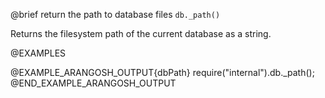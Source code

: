 

@brief return the path to database files
`db._path()`

Returns the filesystem path of the current database as a string.

@EXAMPLES

@EXAMPLE_ARANGOSH_OUTPUT{dbPath}
  require("internal").db._path();
@END_EXAMPLE_ARANGOSH_OUTPUT

